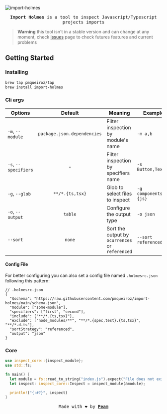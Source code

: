 [peam-url]: https://pmqueiroz.com
[src-url]: https://swc.rs/
[issues-url]: https://github.com/pmqueiroz/import-holmes/issues

![import-holmes](./.github/brand.png)

<div align="center">

<samp> **Import Holmes** is a tool to inspect Javascript/Typescript projects imports</samp> 

</div>

> **Warning** this tool isn't in a stable version and can change
at any moment, check [issues][issues-url] page to check futures features and current problems

## Getting Started

### Installing

```sh
brew tap pmqueiroz/tap
brew install import-holmes
```

### Cli args

| Options | Default | Meaning | Example |
|---------|:-------:|---------|--|
| `-m`, `--module` | `package.json.dependencies`| Filter inspection by module's name | `-m a,b` |
| `-s`, `--specifiers` | - | Filter inspection by specifiers name | `-s Button,Text` |
| `-g`, `--glob` | `**/*.{ts,tsx}` | Glob to select files to inspect | `-g components/*.{js}` |
| `-o`, `--output` | `table` | Configure the output type | `-o json` |
| `--sort` | `none` | Sort the output by `ocurrences` or `referenced` | `--sort referenced` |

#### Config File

For better configuring you can also set a config file named `.holmesrc.json` following this pattern:

```jsonc
// .holmesrc.json
{
  "$schema": "https://raw.githubusercontent.com/pmqueiroz/import-holmes/main/schema.json",
  "module": ["some-module"],
  "specifiers": ["first", "second"],
  "include": ["**/*.{ts,tsx}"],
  "exclude": ["node_modules/**", "**/*.{spec,test}.{ts,tsx}", "**/*.d.ts"],
  "sortStrategy": "referenced",
  "output": "json"
}
```

### Core

```rs
use inspect_core::{inspect_module};
use std::fs;

fn main() {
  let module = fs::read_to_string("index.js").expect("File does not exits");
  let inspect: inspect_core::Inspect = inspect_module(&module);

  println!("{:#?}", inspect)
}

```

<div align="center">

<samp>Made with :heart: by [**Peam**][peam-url]</samp> 

</div>
